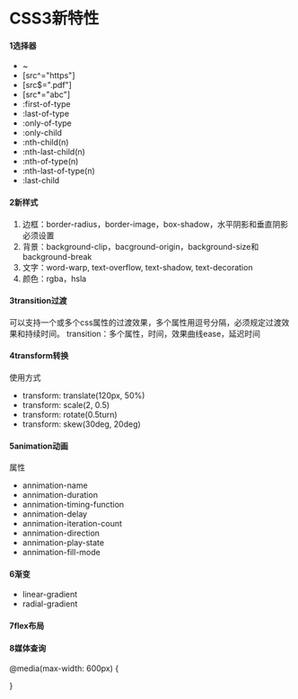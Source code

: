 # CSS3新特性

#### 1选择器
- ~
- \[src^="https"]
- \[src$=".pdf"]
- \[src*="abc"]
- :first-of-type
- :last-of-type
- :only-of-type
- :only-child
- :nth-child(n)
- :nth-last-child(n)
- :nth-of-type(n)
- :nth-last-of-type(n)
- :last-child

#### 2新样式
1. 边框：border-radius，border-image，box-shadow，水平阴影和垂直阴影必须设置
2. 背景：background-clip，bacground-origin，background-size和background-break
3. 文字：word-warp, text-overflow, text-shadow, text-decoration
4. 颜色：rgba，hsla

#### 3transition过渡
可以支持一个或多个css属性的过渡效果，多个属性用逗号分隔，必须规定过渡效果和持续时间。
transition：多个属性，时间，效果曲线ease，延迟时间

#### 4transform转换
使用方式
- transform: translate(120px, 50%)
- transform: scale(2, 0.5)
- transform: rotate(0.5turn)
- transform: skew(30deg, 20deg)

#### 5animation动画
属性
- annimation-name
- annimation-duration
- annimation-timing-function
- annimation-delay
- annimation-iteration-count
- annimation-direction
- annimation-play-state
- annimation-fill-mode

#### 6渐变
- linear-gradient
- radial-gradient

#### 7flex布局

#### 8媒体查询
@media(max-width: 600px) {

}